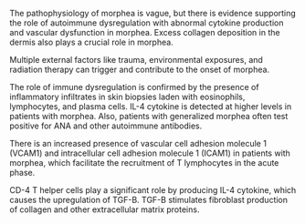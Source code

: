 The pathophysiology of morphea is vague, but there is evidence supporting the role of autoimmune dysregulation with abnormal cytokine production and vascular dysfunction in morphea. Excess collagen deposition in the dermis also plays a crucial role in morphea.

Multiple external factors like trauma, environmental exposures, and radiation therapy can trigger and contribute to the onset of morphea.

The role of immune dysregulation is confirmed by the presence of inflammatory infiltrates in skin biopsies laden with eosinophils, lymphocytes, and plasma cells. IL-4 cytokine is detected at higher levels in patients with morphea. Also, patients with generalized morphea often test positive for ANA and other autoimmune antibodies.

There is an increased presence of vascular cell adhesion molecule 1 (VCAM1) and intracellular cell adhesion molecule 1 (ICAM1) in patients with morphea, which facilitate the recruitment of T lymphocytes in the acute phase.

CD-4 T helper cells play a significant role by producing IL-4 cytokine, which causes the upregulation of TGF-B. TGF-B stimulates fibroblast production of collagen and other extracellular matrix proteins.